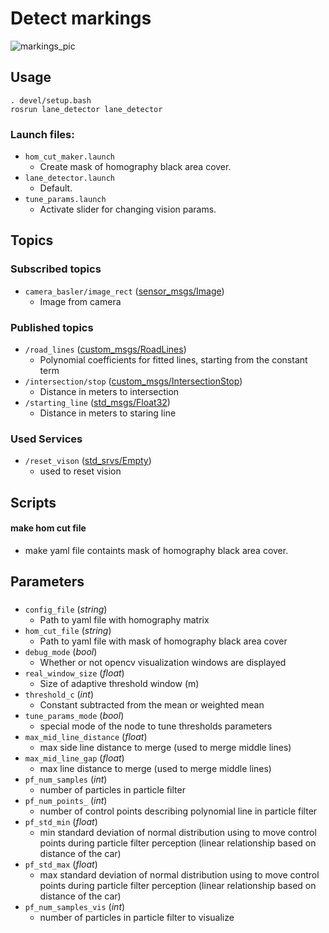 # Detect markings
![markings_pic](https://user-images.githubusercontent.com/28540485/54884320-bb2aee00-4e6f-11e9-8b67-3f326029e4e9.png)
## Usage
```
. devel/setup.bash
rosrun lane_detector lane_detector
```
### Launch files:
- `hom_cut_maker.launch`
  - Create mask of homography black area cover.
- `lane_detector.launch`
  - Default.
- `tune_params.launch`
  - Activate slider for changing vision params.
## Topics
### Subscribed topics
- `camera_basler/image_rect` ([sensor_msgs/Image](http://docs.ros.org/melodic/api/sensor_msgs/html/msg/Image.html))
  - Image from camera
### Published topics
- `/road_lines` ([custom_msgs/RoadLines](./../../Shared/custom_msgs/msg/RoadLines.msg))
  - Polynomial coefficients for fitted lines, starting from the constant term
- `/intersection/stop` ([custom_msgs/IntersectionStop](./../../Shared/custom_msgs/msg/IntersectionStop.msg))
  - Distance in meters to intersection
- `/starting_line` ([std_msgs/Float32](http://docs.ros.org/melodic/api/std_msgs/html/msg/Float32.html))
  - Distance in meters to staring line

### Used Services
- `/reset_vison` ([std_srvs/Empty](https://docs.ros.org/api/std_srvs/html/srv/Empty.html))
  - used to reset vision

## Scripts
#### make hom cut file
  - make yaml file containts mask of homography black area cover.

## Parameters
###
- `config_file` (*string*)
  - Path to yaml file with homography matrix
- `hom_cut_file` (*string*)
  - Path to yaml file with mask of homography black area cover
- `debug_mode` (*bool*)
  - Whether or not opencv visualization windows are displayed
- `real_window_size` (*float*)
  - Size of adaptive threshold window (m)
- `threshold_c` (*int*)
  - Constant subtracted from the mean or weighted mean
- `tune_params_mode` (*bool*)
  - special mode of the node to tune thresholds parameters
- `max_mid_line_distance` (*float*)
  - max side line distance to merge (used to merge middle lines)
- `max_mid_line_gap` (*float*)
  - max line distance to merge (used to merge middle lines)
- `pf_num_samples` (*int*)
  - number of particles in particle filter
- `pf_num_points_` (*int*)
  - number of control points describing polynomial line in particle filter
- `pf_std_min` (*float*)
  - min standard deviation of normal distribution using to move control points during particle filter perception (linear relationship based on distance of the car)
- `pf_std_max` (*float*)
  - max standard deviation of normal distribution using to move control points during particle filter perception (linear relationship based on distance of the car)
- `pf_num_samples_vis` (*int*)
  - number of particles in particle filter to visualize
